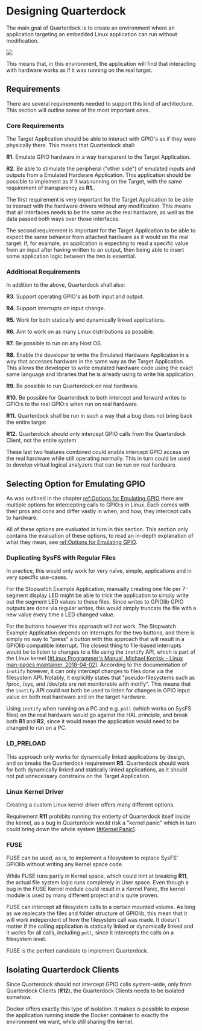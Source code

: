 # Designing Quarterdock
The main goal of Quarterdock is to create an environment where an application targeting an embedded Linux application can run without modification.

![](/thesis/report/assets/9.png)

This means that, in this environment, the application will find that interacting with hardware works as if it was running on the real target.

## Requirements
There are several requirements needed to support this kind of architecture. This section will outline some of the most important ones.

### Core Requirements
The Target Application should be able to interact with GPIO's as if they were physically there. This means that Quarterdock shall:

**R1.** Emulate GPIO hardware in a way transparent to the Target Application.

**R2.** Be able to stimulate the peripheral ("other side") of emulated inputs and outputs from a Emulated Hardware Application. This application should be possible to implement as if it was running on the Target, with the same requirement of transparency as **R1.**.

The first requirement is very important for the Target Application to be able to interact with the hardware drivers without any modification. This means that all interfaces needs to be the same as the real hardware, as well as the data passed both ways over those interfaces.

The second requirement is important for the Target Application to be able to expect the same behavior from attached hardware as it would on the real target. If, for example, an application is expecting to read a specific value from an input after having written to an output, then being able to insert some application logic between the two is essential.

### Additional Requirements
In addition to the above, Quarterdock shall also:

**R3.** Support operating GPIO's as both input and output.

**R4.** Support interrupts on input change.

**R5.** Work for both statically and dynamically linked applications.

**R6.** Aim to work on as many Linux distributions as possible.

**R7.** Be possible to run on any Host OS.

**R8.** Enable the developer to write the Emulated Hardware Application in a way that accesses hardware in the same way as the Target Application. This allows the developer to write emulated hardware code using the exact same language and libraries that he is already using to write his application.

**R9.** Be possible to run Quarterdock on real hardware.

**R10.** Be possible for Quarterdock to both intercept and forward writes to GPIO:s to the real GPIO:s when run on real hardware.

**R11.** Quarterdock shall be run in such a way that a bug does not bring back the entire target

**R12.** Quarterdock should only intercept GPIO calls from the Quarterdock Client, not the entire system

These last two features combined could enable intercept GPIO access on the real hardware while still operating normally. This in turn could be used to develop virtual logical analyzers that can be run on real hardware.

## Selecting Option for Emulating GPIO
As was outlined in the chapter [ref:Options for Emulating GPIO](?) there are multiple options for intercepting calls to GPIO:s in Linux. Each comes with their pros and cons and differ vastly in when, and how, they intercept calls to hardware.

All of these options are evaluated in turn in this section. This section only contains the evaluation of these options, to read an in-depth explanation of what they mean, see [ref:Options for Emulating GPIO](?).

### Duplicating SysFS with Regular Files
In practice, this would only work for very naïve, simple, applications and in very specific use-cases.

For the Stopwatch Example Application, manually creating one file per 7-segment display LED might be able to trick the application to simply write out the segment LED values to these files. Since writes to GPIOlib GPIO outputs are done via regular writes, this would simply truncate the file with a new value every time a LED changed value.

For the buttons however this approach will not work. The Stopwatch Example Application depends on interrupts for the two buttons, and there is simply no way to "press" a button with this approach that will result in a GPIOlib compatible interrupt. The closest thing to file-based interrupts would be to listen to changes to a file using the `inotify` API, which is part of the Linux kernel [[#Linux Programmer's Manual, Michael Kerrisk - Linux man-pages maintainer, 2018-04-02](http://man7.org/linux/man-pages/man7/inotify.7.html)]. According to the documentation of `inotify` however, it can only intercept changes to files done via the filesystem API. Notably, it explicitly states that "pseudo-filesystems such as /proc, /sys, and /dev/pts are not monitorable with inotify". This means that the `inotify` API could not both be used to listen for changes in GPIO input value on both real hardware and on the target hardware.

Using `inotify` when running on a PC and e.g. `poll` (which works on SysFS files) on the real hardware would go against the HAL principle, and break both **R1** and **R2**, since it would mean the application would need to be changed to run on a PC.

### LD_PRELOAD
This approach only works for dynamically linked applications by design, and so breaks the Quarterdock requirement **R5**. Quarterdock should work for both dynamically linked and statically linked applications, as it should not put unnecessary constrains on the Target Application.

### Linux Kernel Driver
Creating a custom Linux kernel driver offers many different options.

Requirement **R11** prohibits running the entierty of Quarterdock itself inside the kernel, as a bug in Quarterdock would risk a "kernel panic" which in turn could bring down the whole system [[#Kernel Panic](?)].

### FUSE
FUSE can be used, as is, to implement a filesystem to replace SysFS' GPIOlib without writing any Kernel space code.

While FUSE runs partly in Kernel space, which could hint at breaking **R11**, the actual file system logic runs completely in User space. Even though a bug in the FUSE Kernel module could result in a Kernel Panic, the kernel module is used by many different project and is quite proven.

FUSE can intercept all filesystem calls to a certain mounted volume. As long as we replecate the files and folder structure of GPIOlib, this mean that it will work independent of how the filesystem call was made. It doesn't matter if the calling application is statically linked or dynamically linked and it works for all calls, including `poll`, since it intercepts the calls on a filesystem level.

FUSE is the perfect candidate to implement Quarterdock.

## Isolating Quarterdock Clients
Since Quarterdock should not intercept GPIO calls system-wide, only from Quarterdock Clients (**R12**), the Quarterdock Clients needs to be isolated somehow.

Docker offers exactly this type of isolation. It makes is possible to expose the application running inside the Docker container to exactly the environment we want, while still sharing the kernel.